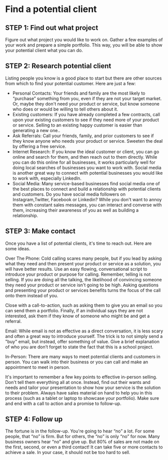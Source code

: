 # Find a potential client

## STEP 1: Find out what project

Figure out what project you would like to work on. Gather a few examples of your work and prepare a simple portfolio. This way, you will be able to show your potential client what you can do.

## STEP 2: Research potential client

Listing people you know is a good place to start but there are other sources from which to find your potential customer. Here are just a few:

- Personal Contacts: Your friends and family are the most likely to “purchase” something from you, even if they are not your target market. Or, maybe they don't need your product or service, but know someone who does or would be willing to tell others about it.
- Existing customers: If you have already completed a few contracts, call upon your existing customers to see if they need more of your product or service. Selling to an existing happy customer is easier than generating a new one..
- Ask Referrals: Call your friends, family, and prior customers to see if they know anyone who needs your product or service. Sweeten the deal by offering a free service.
- Internet Research: If you know the ideal customer or client, you can go online and search for them, and then reach out to them directly. While you can do this online for all businesses, it works particularly well for doing local searches of businesses you want to work with. Social media is another great way to connect with potential businesses you would like to work with, especially LinkedIn.
- Social Media: Many service-based businesses find social media one of the best places to connect and build a relationship with potential clients and customers. Do you have social media followers on Instagram,Twitter, Facebook or Linkedin? While you don't want to annoy them with constant sales messages, you can interact and converse with them, increasing their awareness of you as well as building a relationship.

## STEP 3: Make contact

Once you have a list of potential clients, it's time to reach out. Here are some ideas.

Over The Phone: Cold calling scares many people, but if you lead by asking what they need and then present your product or service as a solution, you will have better results. Use an easy flowing, conversational script to introduce your product or purpose for calling. Remember, telling is not selling. If you are doing all the talking, the likelihood of convincing someone they need your product or service isn't going to be high. Asking questions and presenting your product or services benefits turns the focus of the call onto them instead of you.

Close with a call-to-action, such as asking them to give you an email so you can send them a portfolio. Finally, if an individual says they are not interested, ask them if they know of someone who might be and get a referral.

Email: While email is not as effective as a direct conversation, it is less scary and often a great way to introduce yourself. The trick is to not simply send a "buy" email, but instead, offer something of value. Give a brief explanation of who you are don’t forget to state the fact that this is a school project.

In-Person: There are many ways to meet potential clients and customers in person. You can walk into their business or you can call and make an appointment to meet in person.

It's important to remember a few key points to effective in-person selling. Don't tell them everything all at once. Instead, find out their wants and needs and tailor your presentation to show how your service is the solution to their problem. Always have sales material on hand to help you in this process (such as a tablet or laptop to showcase your portfolio). Make sure and end with a call to action and a promise to follow-up.

## STEP 4: Follow up

The fortune is in the follow-up. You're going to hear “no” a lot. For some people, that “no” is firm. But for others, the “no” is only “no” for now. Many business owners hear “no” and give up. But 80% of sales are not made on the first, second, or even a third contact! It can take five or more contacts to achieve a sale. In your case, it should not be too hard to sell.
